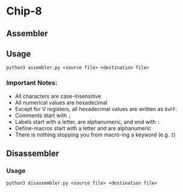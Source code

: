 # Chip-8

## Assembler
## Usage
```
python3 assembler.py <source file> <destination file>
```
### Important Notes:
* All characters are case-insensitive
* All numerical values are hexadecimal
* Except for V registers, all hexadecimal values are written as `0xFF`.
* Comments start with `;`
* Labels start with a letter, are alphanumeric, and end with `:`
* Define-macros start with a letter and are alphanumeric
* There is nothing stopping you from macro-ing a keyword (e.g. `I`)

## Disassembler

### Usage
```
python3 disassembler.py <source file> <destination file>
```

